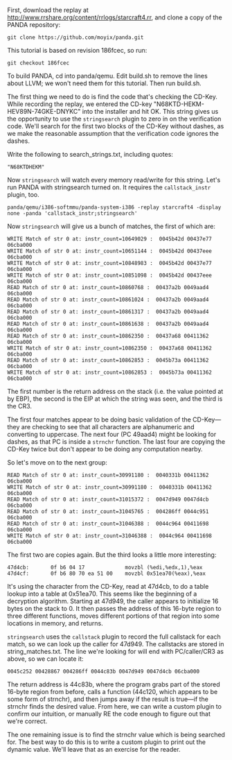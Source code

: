 First, download the replay at
http://www.rrshare.org/content/rrlogs/starcraft4.rr, and clone a copy of
the PANDA repository:

	git clone https://github.com/moyix/panda.git

This tutorial is based on revision 186fcec, so run:

	git checkout 186fcec

To build PANDA, cd into panda/qemu. Edit build.sh to remove the lines
about LLVM; we won't need them for this tutorial. Then run build.sh.

The first thing we need to do is find the code that's checking the
CD-Key. While recording the replay, we entered the CD-key
"N68KTD-HEKM-HEV89N-74GKE-DNYKC" into the installer and hit OK. This
string gives us the opportunity to use the `stringsearch` plugin to zero
in on the verification code. We'll search for the first two blocks of
the CD-Key without dashes, as we make the reasonable assumption that the
verification code ignores the dashes.

Write the following to search_strings.txt, including quotes:

	"N68KTDHEKM"

Now `stringsearch` will watch every memory read/write for this string.
Let's run PANDA with stringsearch turned on. It requires the
`callstack_instr` plugin, too.

	panda/qemu/i386-softmmu/panda-system-i386 -replay starcraft4 -display none -panda 'callstack_instr;stringsearch'

Now `stringsearch` will give us a bunch of matches, the first of which
are:

	WRITE Match of str 0 at: instr_count=10649029 :  0045b42d 00437e77 06cba000
	WRITE Match of str 0 at: instr_count=10651144 :  0045b42d 00437eee 06cba000
	WRITE Match of str 0 at: instr_count=10848983 :  0045b42d 00437e77 06cba000
	WRITE Match of str 0 at: instr_count=10851098 :  0045b42d 00437eee 06cba000
	READ Match of str 0 at: instr_count=10860768 :  00437a2b 0049aad4 06cba000
	READ Match of str 0 at: instr_count=10861024 :  00437a2b 0049aad4 06cba000
	READ Match of str 0 at: instr_count=10861317 :  00437a2b 0049aad4 06cba000
	READ Match of str 0 at: instr_count=10861638 :  00437a2b 0049aad4 06cba000
	READ Match of str 0 at: instr_count=10862350 :  00437a68 00411362 06cba000
	WRITE Match of str 0 at: instr_count=10862350 :  00437a68 00411362 06cba000
	READ Match of str 0 at: instr_count=10862853 :  0045b73a 00411362 06cba000
	WRITE Match of str 0 at: instr_count=10862853 :  0045b73a 00411362 06cba000

The first number is the return address on the stack (i.e. the value
pointed at by EBP), the second is the EIP at which the string was seen,
and the third is the CR3.

The first four matches appear to be doing basic validation of the
CD-Key—they are checking to see that all characters are alphanumeric and
converting to uppercase. The next four (PC 49aad4) might be looking for
dashes, as that PC is inside a `strnchr` function. The last four are
copying the CD-Key twice but don't appear to be doing any computation
nearby.

So let's move on to the next group:

	READ Match of str 0 at: instr_count=30991180 :  0040331b 00411362 06cba000
	WRITE Match of str 0 at: instr_count=30991180 :  0040331b 00411362 06cba000
	READ Match of str 0 at: instr_count=31015372 :  0047d949 0047d4cb 06cba000
	READ Match of str 0 at: instr_count=31045765 :  004286ff 0044c951 06cba000
	READ Match of str 0 at: instr_count=31046388 :  0044c964 00411698 06cba000
	WRITE Match of str 0 at: instr_count=31046388 :  0044c964 00411698 06cba000

The first two are copies again. But the third looks a little more
interesting:

	47d4cb:       0f b6 04 17             movzbl (%edi,%edx,1),%eax 
	47d4cf:       0f b6 80 70 ea 51 00    movzbl 0x51ea70(%eax),%eax

It's using the character from the CD-Key, read at 47d4cb, to do a table
lookup into a table at 0x51ea70. This seems like the beginning of a
decryption algorithm. Starting at 47d949, the caller appears to
initialize 16 bytes on the stack to 0. It then passes the address of
this 16-byte region to three different functions, moves different
portions of that region into some locations in memory, and returns.

`stringsearch` uses the `callstack` plugin to record the full callstack
for each match, so we can look up the caller for 47d949. The callstacks
are stored in string_matches.txt. The line we're looking for will end
with PC/caller/CR3 as above, so we can locate it:

	0045c252 00428867 004286ff 0044c83b 0047d949 0047d4cb 06cba000

The return address is 44c83b, where the program grabs part of the stored
16-byte region from before, calls a function (44c120, which appears to
be some form of strnchr), and then jumps away if the result is true—if
the strnchr finds the desired value. From here, we can write a custom
plugin to confirm our intuition, or manually RE the code enough to
figure out that we're correct.

The one remaining issue is to find the strnchr value which is being
searched for. The best way to do this is to write a custom plugin to
print out the dynamic value. We'll leave that as an exercise for the
reader.

